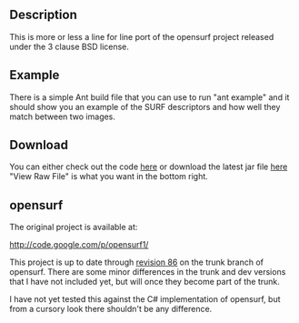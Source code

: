 ## Description ##
This is more or less a line for line port of the opensurf project released under the 3 clause BSD license.

## Example ##
There is a simple Ant build file that you can use to run "ant example" and it should show you an example of the SURF descriptors and how well they match between two images.

## Download ##
You can either check out the code [here](http://code.google.com/p/jopensurf/source/checkout) or download the latest jar file [here](https://code.google.com/p/jopensurf/source/browse/build/jar/jopensurf.jar) "View Raw File" is what you want in the bottom right.

## opensurf ##
The original project is available at:

http://code.google.com/p/opensurf1/

This project is up to date through [revision 86](https://code.google.com/p/jopensurf/source/detail?r=86) on the trunk branch of opensurf. There are some minor differences in the trunk and dev versions that I have not included yet, but will once they become part of the trunk.

I have not yet tested this against the C# implementation of opensurf, but from a cursory look there shouldn't be any difference.
